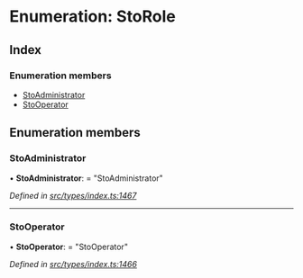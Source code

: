 # Enumeration: StoRole

## Index

### Enumeration members

* [StoAdministrator](_types_index_.storole.md#stoadministrator)
* [StoOperator](_types_index_.storole.md#stooperator)

## Enumeration members

###  StoAdministrator

• **StoAdministrator**: = "StoAdministrator"

*Defined in [src/types/index.ts:1467](https://github.com/PolymathNetwork/polymath-sdk/blob/454d285/src/types/index.ts#L1467)*

___

###  StoOperator

• **StoOperator**: = "StoOperator"

*Defined in [src/types/index.ts:1466](https://github.com/PolymathNetwork/polymath-sdk/blob/454d285/src/types/index.ts#L1466)*
